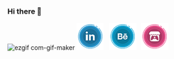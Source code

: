 ### Hi there 👋
![ezgif com-gif-maker](https://user-images.githubusercontent.com/58776467/95667629-0a626d80-0b3f-11eb-9c6f-aba59e20a33a.gif)
<a href="https://www.linkedin.com/in/gabriellasenraaraujo/"><img src="https://raw.githubusercontent.com/lrcouto/lrcouto/main/icon_linkedin.png"></a>&nbsp;&nbsp;
<a href="https://www.behance.net/GabriellaSenra"><img src="https://raw.githubusercontent.com/lrcouto/lrcouto/main/icon_behance.png"></a>&nbsp;&nbsp;
<a href="https://itch.io/profile/gsenra-a"><img src="https://raw.githubusercontent.com/lrcouto/lrcouto/main/icon_itchio.png"></a>&nbsp;&nbsp;
</p>
